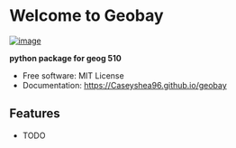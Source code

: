 # Welcome to Geobay


[![image](https://img.shields.io/pypi/v/GeoBay.svg)](https://pypi.python.org/pypi/GeoBay)


**python package for geog 510**


-   Free software: MIT License
-   Documentation: <https://Caseyshea96.github.io/geobay>


## Features

-   TODO

